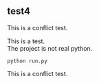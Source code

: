 ## test4

This is a conflict test.</br>

This is a test.</br>
The project is not real python.

```
python run.py
```
This is a conflict test.</br>
